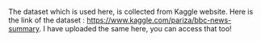 The dataset which is used here, is collected from Kaggle website. Here is the link of the dataset : https://www.kaggle.com/pariza/bbc-news-summary. I have uploaded the same here, you can access that too!
